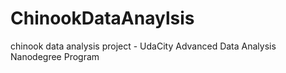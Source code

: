 # ChinookDataAnaylsis
chinook data analysis project - UdaCity Advanced Data Analysis Nanodegree Program
